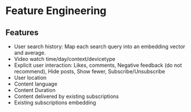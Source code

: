 # Feature Engineering

## Features
* User search history: Map each search query into an embedding vector and average.
* Video watch time/day/context/devicetype
* Explicit user interaction: Likes, comments, Negative feedback (do not recommend), Hide posts, Show fewer, Subscribe/Unsubscribe
* User location
* Content language
* Content Duration
* Content delivered by existing subscriptions
* Existing subscriptions embedding
